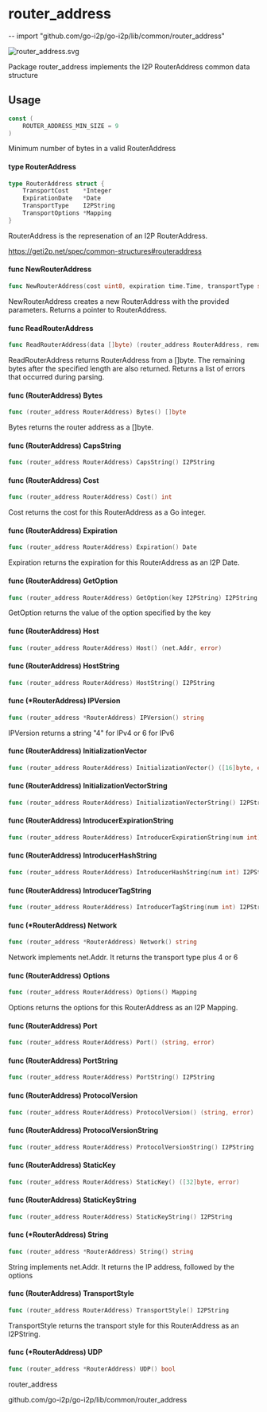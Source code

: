 # router_address
--
    import "github.com/go-i2p/go-i2p/lib/common/router_address"

![router_address.svg](router_address)

Package router_address implements the I2P RouterAddress common data structure

## Usage

```go
const (
	ROUTER_ADDRESS_MIN_SIZE = 9
)
```
Minimum number of bytes in a valid RouterAddress

#### type RouterAddress

```go
type RouterAddress struct {
	TransportCost    *Integer
	ExpirationDate   *Date
	TransportType    I2PString
	TransportOptions *Mapping
}
```

RouterAddress is the represenation of an I2P RouterAddress.

https://geti2p.net/spec/common-structures#routeraddress

#### func  NewRouterAddress

```go
func NewRouterAddress(cost uint8, expiration time.Time, transportType string, options map[string]string) (*RouterAddress, error)
```
NewRouterAddress creates a new RouterAddress with the provided parameters.
Returns a pointer to RouterAddress.

#### func  ReadRouterAddress

```go
func ReadRouterAddress(data []byte) (router_address RouterAddress, remainder []byte, err error)
```
ReadRouterAddress returns RouterAddress from a []byte. The remaining bytes after
the specified length are also returned. Returns a list of errors that occurred
during parsing.

#### func (RouterAddress) Bytes

```go
func (router_address RouterAddress) Bytes() []byte
```
Bytes returns the router address as a []byte.

#### func (RouterAddress) CapsString

```go
func (router_address RouterAddress) CapsString() I2PString
```

#### func (RouterAddress) Cost

```go
func (router_address RouterAddress) Cost() int
```
Cost returns the cost for this RouterAddress as a Go integer.

#### func (RouterAddress) Expiration

```go
func (router_address RouterAddress) Expiration() Date
```
Expiration returns the expiration for this RouterAddress as an I2P Date.

#### func (RouterAddress) GetOption

```go
func (router_address RouterAddress) GetOption(key I2PString) I2PString
```
GetOption returns the value of the option specified by the key

#### func (RouterAddress) Host

```go
func (router_address RouterAddress) Host() (net.Addr, error)
```

#### func (RouterAddress) HostString

```go
func (router_address RouterAddress) HostString() I2PString
```

#### func (*RouterAddress) IPVersion

```go
func (router_address *RouterAddress) IPVersion() string
```
IPVersion returns a string "4" for IPv4 or 6 for IPv6

#### func (RouterAddress) InitializationVector

```go
func (router_address RouterAddress) InitializationVector() ([16]byte, error)
```

#### func (RouterAddress) InitializationVectorString

```go
func (router_address RouterAddress) InitializationVectorString() I2PString
```

#### func (RouterAddress) IntroducerExpirationString

```go
func (router_address RouterAddress) IntroducerExpirationString(num int) I2PString
```

#### func (RouterAddress) IntroducerHashString

```go
func (router_address RouterAddress) IntroducerHashString(num int) I2PString
```

#### func (RouterAddress) IntroducerTagString

```go
func (router_address RouterAddress) IntroducerTagString(num int) I2PString
```

#### func (*RouterAddress) Network

```go
func (router_address *RouterAddress) Network() string
```
Network implements net.Addr. It returns the transport type plus 4 or 6

#### func (RouterAddress) Options

```go
func (router_address RouterAddress) Options() Mapping
```
Options returns the options for this RouterAddress as an I2P Mapping.

#### func (RouterAddress) Port

```go
func (router_address RouterAddress) Port() (string, error)
```

#### func (RouterAddress) PortString

```go
func (router_address RouterAddress) PortString() I2PString
```

#### func (RouterAddress) ProtocolVersion

```go
func (router_address RouterAddress) ProtocolVersion() (string, error)
```

#### func (RouterAddress) ProtocolVersionString

```go
func (router_address RouterAddress) ProtocolVersionString() I2PString
```

#### func (RouterAddress) StaticKey

```go
func (router_address RouterAddress) StaticKey() ([32]byte, error)
```

#### func (RouterAddress) StaticKeyString

```go
func (router_address RouterAddress) StaticKeyString() I2PString
```

#### func (*RouterAddress) String

```go
func (router_address *RouterAddress) String() string
```
String implements net.Addr. It returns the IP address, followed by the options

#### func (RouterAddress) TransportStyle

```go
func (router_address RouterAddress) TransportStyle() I2PString
```
TransportStyle returns the transport style for this RouterAddress as an
I2PString.

#### func (*RouterAddress) UDP

```go
func (router_address *RouterAddress) UDP() bool
```



router_address

github.com/go-i2p/go-i2p/lib/common/router_address
